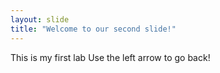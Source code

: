 ```yaml
---
layout: slide
title: "Welcome to our second slide!"
---
```

This is my first lab
Use the left arrow to go back!
